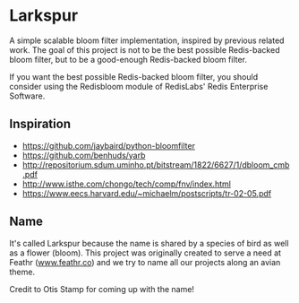 # Larkspur

A simple scalable bloom filter implementation, inspired by previous related work.
The goal of this project is not to be the best possible Redis-backed bloom filter,
but to be a good-enough Redis-backed bloom filter.

If you want the best possible Redis-backed bloom filter, you should consider
using the Redisbloom module of RedisLabs' Redis Enterprise Software.

## Inspiration

- https://github.com/jaybaird/python-bloomfilter
- https://github.com/benhuds/yarb
- http://repositorium.sdum.uminho.pt/bitstream/1822/6627/1/dbloom_cmb.pdf
- http://www.isthe.com/chongo/tech/comp/fnv/index.html
- https://www.eecs.harvard.edu/~michaelm/postscripts/tr-02-05.pdf

## Name

It's called Larkspur because the name is shared by a species of bird as well as a flower (bloom).
This project was originally created to serve a need at Feathr (www.feathr.co) and we
try to name all our projects along an avian theme.

Credit to Otis Stamp for coming up with the name!
